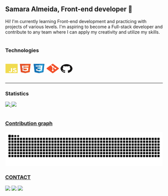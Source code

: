 ## Samara Almeida, Front-end developer 👋

Hi! I'm currently learning Front-end development and practicing with projects of various levels. I'm aspiring to become a Full-stack developer and contribute to any team where I can apply my creativity and utilize my skills.
<br><br>
### Technologies
<div style="display: inline_block"><br>
  <img align="center" alt="Js" height="30" width="40" src="https://raw.githubusercontent.com/devicons/devicon/master/icons/javascript/javascript-plain.svg">
  <img align="center" alt="HTML" height="30" width="40" src="https://raw.githubusercontent.com/devicons/devicon/master/icons/html5/html5-original.svg">
  <img align="center" alt="CSS" height="30" width="40" src="https://raw.githubusercontent.com/devicons/devicon/master/icons/css3/css3-original.svg">
  <img align="center" alt="CSS" height="30" width="40" src="https://raw.githubusercontent.com/devicons/devicon/master/icons/git/git-original.svg">
  <img align="center" alt="CSS" height="30" width="40" src="https://raw.githubusercontent.com/devicons/devicon/master/icons/github/github-original.svg">
</div>

<br>
<hr>

### Statistics
<div>
  <a href="https://github.com/als-samara">
  <img height="180em" src="https://github-readme-stats.vercel.app/api?username=als-samara&show_icons=true&theme=onedark&include_all_commits=true&count_private=true"/>
  <img height="180em" src="https://github-readme-stats.vercel.app/api/top-langs/?username=als-samara&layout=compact&langs_count=6&theme=onedark"/>
</div>

<br>

### Contribution graph

![snake gif](https://github.com/als-samara/als-samara/blob/output/github-contribution-grid-snake.svg)

  ###  CONTACT
 
<div> 
  <a href = "mailto:samaraalmeida379@gmail.com"><img src="https://img.shields.io/badge/Gmail-D14836?style=for-the-badge&logo=gmail&logoColor=white" target="_blank"></a>
  <a href="https://www.linkedin.com/in/samara-almeida-als/" target="_blank"><img src="https://img.shields.io/badge/-LinkedIn-%230077B5?style=for-the-badge&logo=linkedin&logoColor=white" target="_blank"></a> 
    <a href="https://api.whatsapp.com/send/?phone=5511977458347&text&type=phone_number&app_absent=0" target="_blank"><img src="https://img.shields.io/badge/WhatsApp-25D366?style=for-the-badge&logo=whatsapp&logoColor=white" target="_blank"></a>
</div>

